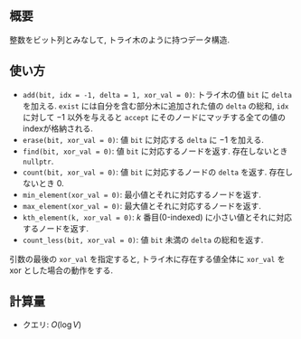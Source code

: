 ## 概要

整数をビット列とみなして, トライ木のように持つデータ構造.


## 使い方

* `add(bit, idx = -1, delta = 1, xor_val = 0)`: トライ木の値 `bit` に `delta` を加える. `exist` には自分を含む部分木に追加された値の `delta` の総和, `idx` に対して $-1$ 以外を与えると `accept` にそのノードにマッチする全ての値のindexが格納される.
* `erase(bit, xor_val = 0)`: 値 `bit` に対応する `delta` に $-1$ を加える.
* `find(bit, xor_val = 0)`: 値 `bit` に対応するノードを返す. 存在しないとき `nullptr`.
* `count(bit, xor_val = 0)`: 値 `bit` に対応するノードの `delta` を返す. 存在しないとき $0$.
* `min_element(xor_val = 0)`: 最小値とそれに対応するノードを返す.
* `max_element(xor_val = 0)`: 最大値とそれに対応するノードを返す.
* `kth_element(k, xor_val = 0)`: $k$ 番目(0-indexed) に小さい値とそれに対応するノードを返す.
* `count_less(bit, xor_val = 0)`: 値 `bit` 未満の `delta` の総和を返す.

引数の最後の `xor_val` を指定すると, トライ木に存在する値全体に `xor_val` を xor とした場合の動作をする.

## 計算量

* クエリ: $O(\log V)$ 
